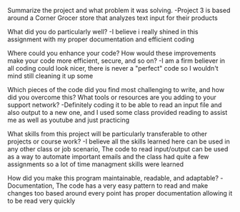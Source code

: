 Summarize the project and what problem it was solving.
-Project 3 is based around a Corner Grocer store that analyzes text input for their products


What did you do particularly well?
-I believe i really shined in this assignment with my proper documentation and efficient coding


Where could you enhance your code? How would these improvements make your code more efficient, secure, and so on?
-I am a firm believer in all coding could look nicer, there is never a "perfect" code so I wouldn't mind still cleaning it up some


Which pieces of the code did you find most challenging to write, and how did you overcome this? What tools or resources are you adding to your support network?
-Definitely coding it to be able to read an input file and also output to a new one, and I used some class provided reading to assist me as well as youtube and just practicing


What skills from this project will be particularly transferable to other projects or course work?
-I believe all the skills learned here can be used in any other class or job scenario, The code to read input/output can be used as a way to automate important emails and the class had quite a few assignments so a lot of time managment skills were learned


How did you make this program maintainable, readable, and adaptable?
-Documentation, The code has a very easy pattern to read and make changes too based around every point has proper documentation allowing it to be read very quickly
